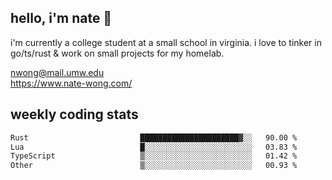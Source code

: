 ## hello, i'm nate 👋
i'm currently a college student at a small school in virginia. i love to tinker in go/ts/rust & work on small projects for my homelab.

nwong@mail.umw.edu <br/>
https://www.nate-wong.com/

## weekly coding stats
<!--START_SECTION:waka-->

```txt
Rust                         ██████████████████████▓░░   90.00 %
Lua                          █░░░░░░░░░░░░░░░░░░░░░░░░   03.83 %
TypeScript                   ▒░░░░░░░░░░░░░░░░░░░░░░░░   01.42 %
Other                        ▒░░░░░░░░░░░░░░░░░░░░░░░░   00.93 %
```

<!--END_SECTION:waka-->
